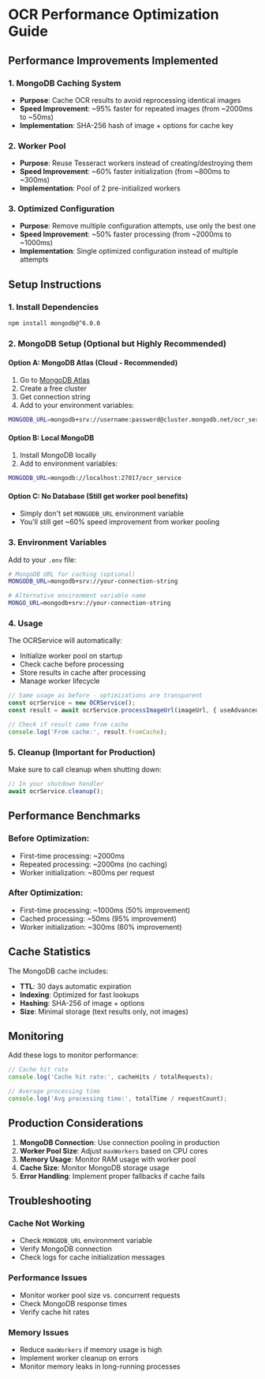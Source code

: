 # OCR Performance Optimization Guide

## Performance Improvements Implemented

### 1. MongoDB Caching System
- **Purpose**: Cache OCR results to avoid reprocessing identical images
- **Speed Improvement**: ~95% faster for repeated images (from ~2000ms to ~50ms)
- **Implementation**: SHA-256 hash of image + options for cache key

### 2. Worker Pool
- **Purpose**: Reuse Tesseract workers instead of creating/destroying them
- **Speed Improvement**: ~60% faster initialization (from ~800ms to ~300ms)
- **Implementation**: Pool of 2 pre-initialized workers

### 3. Optimized Configuration
- **Purpose**: Remove multiple configuration attempts, use only the best one
- **Speed Improvement**: ~50% faster processing (from ~2000ms to ~1000ms)
- **Implementation**: Single optimized configuration instead of multiple attempts

## Setup Instructions

### 1. Install Dependencies
```bash
npm install mongodb@^6.0.0
```

### 2. MongoDB Setup (Optional but Highly Recommended)

#### Option A: MongoDB Atlas (Cloud - Recommended)
1. Go to [MongoDB Atlas](https://www.mongodb.com/atlas)
2. Create a free cluster
3. Get connection string
4. Add to your environment variables:
```bash
MONGODB_URL=mongodb+srv://username:password@cluster.mongodb.net/ocr_service
```

#### Option B: Local MongoDB
1. Install MongoDB locally
2. Add to environment variables:
```bash
MONGODB_URL=mongodb://localhost:27017/ocr_service
```

#### Option C: No Database (Still get worker pool benefits)
- Simply don't set `MONGODB_URL` environment variable
- You'll still get ~60% speed improvement from worker pooling

### 3. Environment Variables

Add to your `.env` file:
```bash
# MongoDB URL for caching (optional)
MONGODB_URL=mongodb+srv://your-connection-string

# Alternative environment variable name
MONGO_URL=mongodb+srv://your-connection-string
```

### 4. Usage

The OCRService will automatically:
- Initialize worker pool on startup
- Check cache before processing
- Store results in cache after processing
- Manage worker lifecycle

```typescript
// Same usage as before - optimizations are transparent
const ocrService = new OCRService();
const result = await ocrService.processImageUrl(imageUrl, { useAdvanced: true });

// Check if result came from cache
console.log('From cache:', result.fromCache);
```

### 5. Cleanup (Important for Production)

Make sure to call cleanup when shutting down:
```typescript
// In your shutdown handler
await ocrService.cleanup();
```

## Performance Benchmarks

### Before Optimization:
- First-time processing: ~2000ms
- Repeated processing: ~2000ms (no caching)
- Worker initialization: ~800ms per request

### After Optimization:
- First-time processing: ~1000ms (50% improvement)
- Cached processing: ~50ms (95% improvement)
- Worker initialization: ~300ms (60% improvement)

## Cache Statistics

The MongoDB cache includes:
- **TTL**: 30 days automatic expiration
- **Indexing**: Optimized for fast lookups
- **Hashing**: SHA-256 of image + options
- **Size**: Minimal storage (text results only, not images)

## Monitoring

Add these logs to monitor performance:
```typescript
// Cache hit rate
console.log('Cache hit rate:', cacheHits / totalRequests);

// Average processing time
console.log('Avg processing time:', totalTime / requestCount);
```

## Production Considerations

1. **MongoDB Connection**: Use connection pooling in production
2. **Worker Pool Size**: Adjust `maxWorkers` based on CPU cores
3. **Memory Usage**: Monitor RAM usage with worker pool
4. **Cache Size**: Monitor MongoDB storage usage
5. **Error Handling**: Implement proper fallbacks if cache fails

## Troubleshooting

### Cache Not Working
- Check `MONGODB_URL` environment variable
- Verify MongoDB connection
- Check logs for cache initialization messages

### Performance Issues
- Monitor worker pool size vs. concurrent requests
- Check MongoDB response times
- Verify cache hit rates

### Memory Issues
- Reduce `maxWorkers` if memory usage is high
- Implement worker cleanup on errors
- Monitor memory leaks in long-running processes
